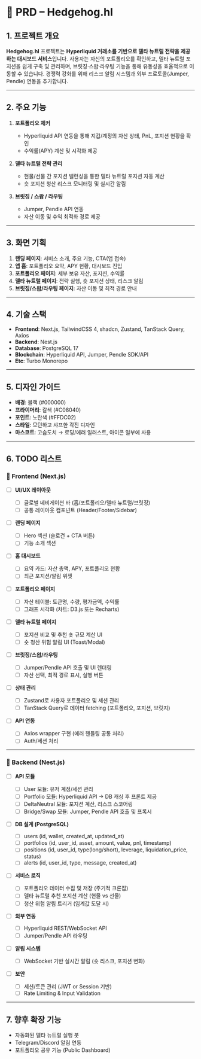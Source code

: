 # 📄 PRD – Hedgehog.hl

## 1. 프로젝트 개요

**Hedgehog.hl** 프로젝트는 **Hyperliquid 거래소를 기반으로 델타 뉴트럴 전략을 제공하는 대시보드 서비스**입니다.
사용자는 자신의 포트폴리오를 확인하고, 델타 뉴트럴 포지션을 쉽게 구축 및 관리하며, 브릿징·스왑·라우팅 기능을 통해 유동성을 효율적으로 이동할 수 있습니다.
경쟁력 강화를 위해 리스크 알림 시스템과 외부 프로토콜(Jumper, Pendle) 연동을 추가합니다.

---

## 2. 주요 기능

1. **포트폴리오 체커**

   - Hyperliquid API 연동을 통해 지갑/계정의 자산 상태, PnL, 포지션 현황을 확인
   - 수익률(APY) 계산 및 시각화 제공

2. **델타 뉴트럴 전략 관리**

   - 현물/선물 간 포지션 밸런싱을 통한 델타 뉴트럴 포지션 자동 계산
   - 숏 포지션 청산 리스크 모니터링 및 실시간 알림

3. **브릿징 / 스왑 / 라우팅**

   - Jumper, Pendle API 연동
   - 자산 이동 및 수익 최적화 경로 제공

---

## 3. 화면 기획

1. **랜딩 페이지**: 서비스 소개, 주요 기능, CTA(앱 접속)
2. **앱 홈**: 포트폴리오 요약, APY 현황, 대시보드 진입
3. **포트폴리오 페이지**: 세부 보유 자산, 포지션, 수익률
4. **델타 뉴트럴 페이지**: 전략 실행, 숏 포지션 상태, 리스크 알림
5. **브릿징/스왑/라우팅 페이지**: 자산 이동 및 최적 경로 안내

---

## 4. 기술 스택

- **Frontend**: Next.js, TailwindCSS 4, shadcn, Zustand, TanStack Query, Axios
- **Backend**: Nest.js
- **Database**: PostgreSQL 17
- **Blockchain**: Hyperliquid API, Jumper, Pendle SDK/API
- **Etc**: Turbo Monorepo

---

## 5. 디자인 가이드

- **배경**: 블랙 (#000000)
- **프라이머리**: 갈색 (#C08040)
- **포인트**: 노란색 (#FFDC02)
- **스타일**: 모던하고 샤프한 각진 디자인
- **마스코트**: 고슴도치 → 로딩/에러 일러스트, 아이콘 일부에 사용

---

## 6. TODO 리스트

### 🔹 Frontend (Next.js)

- [ ] **UI/UX 레이아웃**

  - [ ] 글로벌 네비게이션 바 (홈/포트폴리오/델타 뉴트럴/브릿징)
  - [ ] 공통 레이아웃 컴포넌트 (Header/Footer/Sidebar)

- [ ] **랜딩 페이지**

  - [ ] Hero 섹션 (슬로건 + CTA 버튼)
  - [ ] 기능 소개 섹션

- [ ] **홈 대시보드**

  - [ ] 요약 카드: 자산 총액, APY, 포트폴리오 현황
  - [ ] 최근 포지션/알림 위젯

- [ ] **포트폴리오 페이지**

  - [ ] 자산 테이블: 토큰명, 수량, 평가금액, 수익률
  - [ ] 그래프 시각화 (차트: D3.js 또는 Recharts)

- [ ] **델타 뉴트럴 페이지**

  - [ ] 포지션 비교 및 추천 숏 규모 계산 UI
  - [ ] 숏 청산 위험 알림 UI (Toast/Modal)

- [ ] **브릿징/스왑/라우팅**

  - [ ] Jumper/Pendle API 호출 및 UI 렌더링
  - [ ] 자산 선택, 최적 경로 표시, 실행 버튼

- [ ] **상태 관리**

  - [ ] Zustand로 사용자 포트폴리오 및 세션 관리
  - [ ] TanStack Query로 데이터 fetching (포트폴리오, 포지션, 브릿지)

- [ ] **API 연동**

  - [ ] Axios wrapper 구현 (에러 핸들링 공통 처리)
  - [ ] Auth/세션 처리

---

### 🔹 Backend (Nest.js)

- [ ] **API 모듈**

  - [ ] User 모듈: 유저 계정/세션 관리
  - [ ] Portfolio 모듈: Hyperliquid API → DB 캐싱 후 프론트 제공
  - [ ] DeltaNeutral 모듈: 포지션 계산, 리스크 스코어링
  - [ ] Bridge/Swap 모듈: Jumper, Pendle API 호출 및 프록시

- [ ] **DB 설계 (PostgreSQL)**

  - [ ] users (id, wallet, created_at, updated_at)
  - [ ] portfolios (id, user_id, asset, amount, value, pnl, timestamp)
  - [ ] positions (id, user_id, type(long/short), leverage, liquidation_price, status)
  - [ ] alerts (id, user_id, type, message, created_at)

- [ ] **서비스 로직**

  - [ ] 포트폴리오 데이터 수집 및 저장 (주기적 크론잡)
  - [ ] 델타 뉴트럴 추천 포지션 계산 (현물 vs 선물)
  - [ ] 청산 위험 알림 트리거 (임계값 도달 시)

- [ ] **외부 연동**

  - [ ] Hyperliquid REST/WebSocket API
  - [ ] Jumper/Pendle API 라우팅

- [ ] **알림 시스템**

  - [ ] WebSocket 기반 실시간 알림 (숏 리스크, 포지션 변화)

- [ ] **보안**

  - [ ] 세션/토큰 관리 (JWT or Session 기반)
  - [ ] Rate Limiting & Input Validation

---

## 7. 향후 확장 기능

- 자동화된 델타 뉴트럴 실행 봇
- Telegram/Discord 알림 연동
- 포트폴리오 공유 기능 (Public Dashboard)
